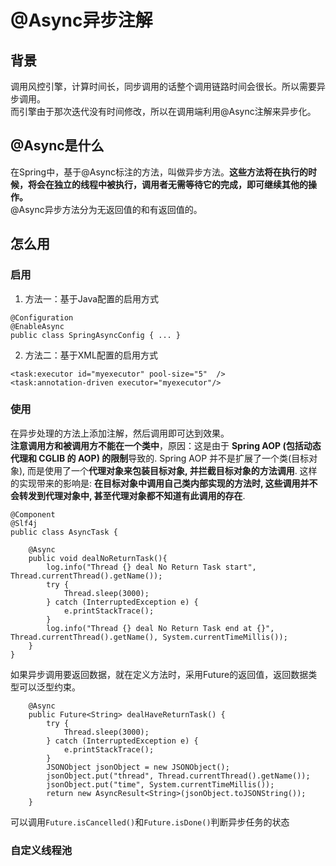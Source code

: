 # @Async异步注解
## 背景
调用风控引擎，计算时间长，同步调用的话整个调用链路时间会很长。所以需要异步调用。  
而引擎由于那次迭代没有时间修改，所以在调用端利用@Async注解来异步化。  
## @Async是什么
在Spring中，基于@Async标注的方法，叫做异步方法。**这些方法将在执行的时候，将会在独立的线程中被执行，调用者无需等待它的完成，即可继续其他的操作。**  
@Async异步方法分为无返回值的和有返回值的。  
## 怎么用
### 启用
1. 方法一：基于Java配置的启用方式
```
@Configuration
@EnableAsync
public class SpringAsyncConfig { ... }
```
2. 方法二：基于XML配置的启用方式
```
<task:executor id="myexecutor" pool-size="5"  />
<task:annotation-driven executor="myexecutor"/>
```
### 使用
在异步处理的方法上添加注解，然后调用即可达到效果。  
**注意调用方和被调用方不能在一个类中**，原因：这是由于 **Spring AOP (包括动态代理和 CGLIB 的 AOP) 的限制**导致的. Spring AOP 并不是扩展了一个类(目标对象), 而是使用了一个**代理对象来包装目标对象, 并拦截目标对象的方法调用**. 这样的实现带来的影响是: **在目标对象中调用自己类内部实现的方法时, 这些调用并不会转发到代理对象中, 甚至代理对象都不知道有此调用的存在**.  
```
@Component
@Slf4j
public class AsyncTask {

    @Async
    public void dealNoReturnTask(){
        log.info("Thread {} deal No Return Task start", Thread.currentThread().getName());
        try {
            Thread.sleep(3000);
        } catch (InterruptedException e) {
            e.printStackTrace();
        }
        log.info("Thread {} deal No Return Task end at {}", Thread.currentThread().getName(), System.currentTimeMillis());
    }
}
```

如果异步调用要返回数据，就在定义方法时，采用Future的返回值，返回数据类型可以泛型约束。  
```
    @Async
    public Future<String> dealHaveReturnTask() {
        try {
            Thread.sleep(3000);
        } catch (InterruptedException e) {
            e.printStackTrace();
        }
        JSONObject jsonObject = new JSONObject();
        jsonObject.put("thread", Thread.currentThread().getName());
        jsonObject.put("time", System.currentTimeMillis());
        return new AsyncResult<String>(jsonObject.toJSONString());
    }
```
可以调用`Future.isCancelled()`和`Future.isDone()`判断异步任务的状态  
### 自定义线程池